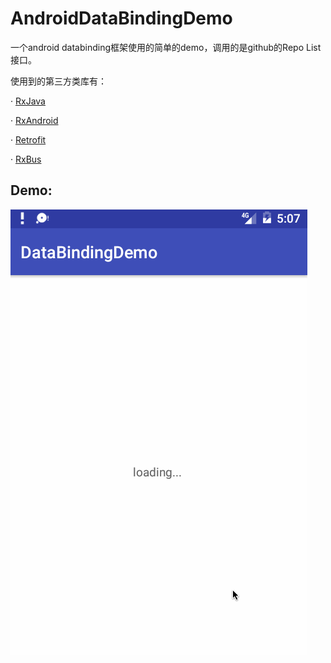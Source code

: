 # AndroidDataBindingDemo

一个android databinding框架使用的简单的demo，调用的是github的Repo List接口。

使用到的第三方类库有：

· [RxJava](https://github.com/ReactiveX/RxJava)

· [RxAndroid](https://github.com/ReactiveX/RxAndroid)

· [Retrofit](https://github.com/square/retrofit)

· [RxBus](https://github.com/AndroidKnife/RxBus)




Demo:
---

![image](https://github.com/StevenDXC/AndroidDataBindingDemo/blob/master/art/databinding.gif)
